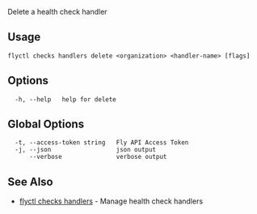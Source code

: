 Delete a health check handler

## Usage
~~~
flyctl checks handlers delete <organization> <handler-name> [flags]
~~~

## Options

~~~
  -h, --help   help for delete
~~~

## Global Options

~~~
  -t, --access-token string   Fly API Access Token
  -j, --json                  json output
      --verbose               verbose output
~~~

## See Also

* [flyctl checks handlers](/docs/flyctl/checks-handlers/)	 - Manage health check handlers

